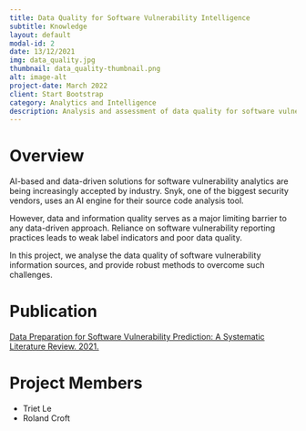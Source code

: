 ```yaml
---
title: Data Quality for Software Vulnerability Intelligence
subtitle: Knowledge
layout: default
modal-id: 2
date: 13/12/2021
img: data_quality.jpg
thumbnail: data_quality-thumbnail.png
alt: image-alt
project-date: March 2022
client: Start Bootstrap
category: Analytics and Intelligence
description: Analysis and assessment of data quality for software vulnerability data sets and sources. 
---
```


# Overview
AI-based and data-driven solutions for software vulnerability analytics are being increasingly accepted by industry. Snyk, one of the biggest security vendors, uses an AI engine for their source code analysis tool.   

However, data and information quality serves as a major limiting barrier to any data-driven approach. Reliance on software vulnerability reporting practices leads to weak label indicators and poor data quality.  

In this project, we analyse the data quality of software vulnerability information sources, and provide robust methods to overcome such challenges.  

# Publication

[Data Preparation for Software Vulnerability Prediction: A Systematic Literature Review. 2021.](https://arxiv.org/abs/2109.05740)

# Project Members

- Triet Le
- Roland Croft